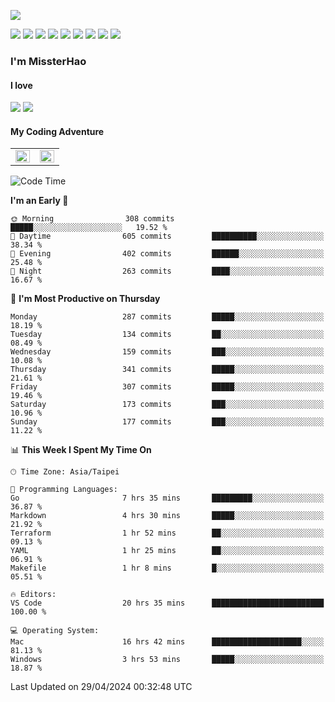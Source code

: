 ![](https://komarev.com/ghpvc/?username=MissterHao&color=ff69b4)

[![](https://img.shields.io/badge/Amazon%20AWS-%23232F3E?logo=amazon-aws&logoColor=white&style=for-the-badge)](https://aws.amazon.com/)
[![](https://img.shields.io/badge/Python-3776AB?style=for-the-badge&logo=python&logoColor=white)](https://www.djangoproject.com/)
[![](https://img.shields.io/badge/Django-092E20?style=for-the-badge&logo=django&logoColor=white)](https://www.python.org/)
[![](https://img.shields.io/badge/Rust-%23EB6400?style=for-the-badge&logo=rust&logoColor=white)](https://www.python.org/)
[![](https://img.shields.io/badge/Flask-23232F3E?style=for-the-badge&logo=flask&logoColor=white)](https://flask.palletsprojects.com/en/2.1.x/)
[![](https://img.shields.io/badge/go-%2300ADD8.svg?&style=for-the-badge&logo=go&logoColor=white)](https://golang.org/)
[![](https://img.shields.io/badge/javascript-%23F7DF1E.svg?&style=for-the-badge&logo=javascript&logoColor=black)](https://www.javascript.com/)
[![](https://img.shields.io/badge/mysql-%234479A1.svg?&style=for-the-badge&logo=mysql&logoColor=white)](https://www.mysql.com/)
[![](https://img.shields.io/badge/docker-%232496ED.svg?&style=for-the-badge&logo=docker&logoColor=white)](https://www.docker.com/)

### I'm MissterHao

#### I love  
![](https://img.shields.io/badge/Netflix-E50914?style=for-the-badge&logo=netflix&logoColor=white)
![](https://img.shields.io/badge/YouTube-FF0000?style=for-the-badge&logo=youtube&logoColor=white)

#### My Coding Adventure
<!-- Readme stats -->
<!-- https://github.com/anuraghazra/github-readme-stats -->
<table>
<tr>
    <td valign="top" width="50%">
    <img src="https://github-readme-stats.vercel.app/api?username=MissterHao&hide_border=true&show_icons=true&locale=en" align="left" style="width: 100%" />
    </td>
    <td valign="top" width="50%">
    <img src="https://github-readme-stats.vercel.app/api/top-langs?username=MissterHao&hide_border=true&show_icons=true&locale=en&layout=compact" align="left" style="width: 100%" />
    </td>
</tr>
</table>  


<!--START_SECTION:waka-->
![Code Time](http://img.shields.io/badge/Code%20Time-1%2C481%20hrs%2055%20mins-blue)

**I'm an Early 🐤** 

```text
🌞 Morning                308 commits         █████░░░░░░░░░░░░░░░░░░░░   19.52 % 
🌆 Daytime                605 commits         ██████████░░░░░░░░░░░░░░░   38.34 % 
🌃 Evening                402 commits         ██████░░░░░░░░░░░░░░░░░░░   25.48 % 
🌙 Night                  263 commits         ████░░░░░░░░░░░░░░░░░░░░░   16.67 % 
```
📅 **I'm Most Productive on Thursday** 

```text
Monday                   287 commits         █████░░░░░░░░░░░░░░░░░░░░   18.19 % 
Tuesday                  134 commits         ██░░░░░░░░░░░░░░░░░░░░░░░   08.49 % 
Wednesday                159 commits         ███░░░░░░░░░░░░░░░░░░░░░░   10.08 % 
Thursday                 341 commits         █████░░░░░░░░░░░░░░░░░░░░   21.61 % 
Friday                   307 commits         █████░░░░░░░░░░░░░░░░░░░░   19.46 % 
Saturday                 173 commits         ███░░░░░░░░░░░░░░░░░░░░░░   10.96 % 
Sunday                   177 commits         ███░░░░░░░░░░░░░░░░░░░░░░   11.22 % 
```


📊 **This Week I Spent My Time On** 

```text
🕑︎ Time Zone: Asia/Taipei

💬 Programming Languages: 
Go                       7 hrs 35 mins       █████████░░░░░░░░░░░░░░░░   36.87 % 
Markdown                 4 hrs 30 mins       █████░░░░░░░░░░░░░░░░░░░░   21.92 % 
Terraform                1 hr 52 mins        ██░░░░░░░░░░░░░░░░░░░░░░░   09.13 % 
YAML                     1 hr 25 mins        ██░░░░░░░░░░░░░░░░░░░░░░░   06.91 % 
Makefile                 1 hr 8 mins         █░░░░░░░░░░░░░░░░░░░░░░░░   05.51 % 

🔥 Editors: 
VS Code                  20 hrs 35 mins      █████████████████████████   100.00 % 

💻 Operating System: 
Mac                      16 hrs 42 mins      ████████████████████░░░░░   81.13 % 
Windows                  3 hrs 53 mins       █████░░░░░░░░░░░░░░░░░░░░   18.87 % 
```


 Last Updated on 29/04/2024 00:32:48 UTC
<!--END_SECTION:waka-->

<!--
**MissterHao/MissterHao** is a ✨ _special_ ✨ repository because its `README.md` (this file) appears on your GitHub profile.

Here are some ideas to get you started:

- 🔭 I’m currently working on ...
- 🌱 I’m currently learning ...
- 👯 I’m looking to collaborate on ...
- 🤔 I’m looking for help with ...
- 💬 Ask me about ...
- 📫 How to reach me: ...
- 😄 Pronouns: ...
- ⚡ Fun fact: ...
-->
